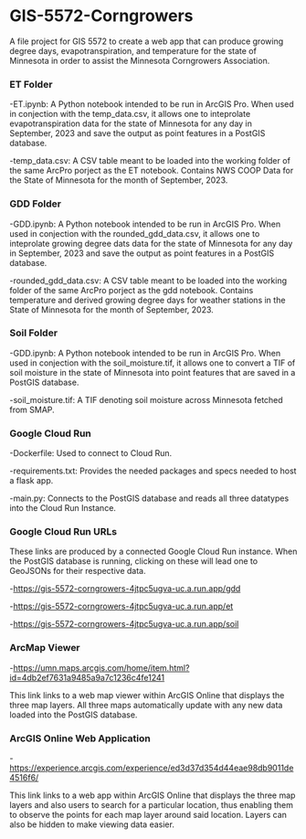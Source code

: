 # GIS-5572-Corngrowers

A file project for GIS 5572 to create a web app that can produce growing degree days, evapotranspiration, and temperature for the state of Minnesota in order to assist the Minnesota Corngrowers Association.


### ET Folder
-ET.ipynb: A Python notebook intended to be run in ArcGIS Pro. When used in conjection with the temp_data.csv, it allows one to inteprolate evapotranspiration data for the state of Minnesota for any day in September, 2023 and save the output as point features in a PostGIS database.

-temp_data.csv: A CSV table meant to be loaded into the working folder of the same ArcPro porject as the ET notebook. Contains NWS COOP Data for the State of Minnesota for the month of September, 2023.

### GDD Folder
-GDD.ipynb: A Python notebook intended to be run in ArcGIS Pro. When used in conjection with the rounded_gdd_data.csv, it allows one to inteprolate growing degree dats data for the state of Minnesota for any day in September, 2023 and save the output as point features in a PostGIS database.

-rounded_gdd_data.csv: A CSV table meant to be loaded into the working folder of the same ArcPro porject as the gdd notebook. Contains temperature and derived growing degree days for weather stations in the State of Minnesota for the month of September, 2023.

### Soil Folder
-GDD.ipynb: A Python notebook intended to be run in ArcGIS Pro. When used in conjection with the soil_moisture.tif, it allows one to convert a TIF of soil moisture in the state of Minnesota into point features that are saved in a PostGIS database.

-soil_moisture.tif: A TIF denoting soil moisture across Minnesota fetched from SMAP.

### Google Cloud Run
-Dockerfile: Used to connect to Cloud Run.

-requirements.txt: Provides the needed packages and specs needed to host a flask app.

-main.py: Connects to the PostGIS database and reads all three datatypes into the Cloud Run Instance.

### Google Cloud Run URLs
These links are produced by a connected Google Cloud Run instance. When the PostGIS database is running, clicking on these will lead one to GeoJSONs for their respective data.

-https://gis-5572-corngrowers-4jtpc5ugva-uc.a.run.app/gdd

-https://gis-5572-corngrowers-4jtpc5ugva-uc.a.run.app/et

-https://gis-5572-corngrowers-4jtpc5ugva-uc.a.run.app/soil

### ArcMap Viewer
-https://umn.maps.arcgis.com/home/item.html?id=4db2ef7631a9485a9a7c1236c4fe1241

This link links to a web map viewer within ArcGIS Online that displays the three map layers. All three maps automatically update with any new data loaded into the PostGIS database.

### ArcGIS Online Web Application
-https://experience.arcgis.com/experience/ed3d37d354d44eae98db9011de4516f6/

This link links to a web app within ArcGIS Online that displays the three map layers and also users to search for a particular location, thus enabling them to observe the points for each map layer around said location. Layers can also be hidden to make viewing data easier.

